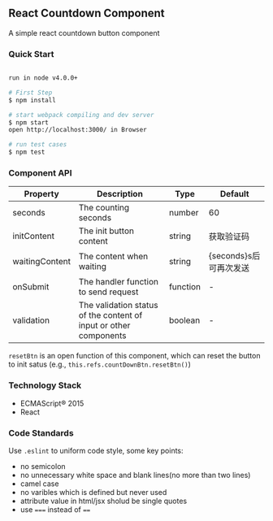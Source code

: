 
## React Countdown Component

A simple react countdown button component

### Quick Start
```bash

run in node v4.0.0+

# First Step
$ npm install

# start webpack compiling and dev server
$ npm start
open http://localhost:3000/ in Browser

# run test cases
$ npm test

```


### Component API
| Property | Description | Type | Default |
| ---------| --------- | ---- | --------- |
| seconds | The counting seconds | number | 60 |
| initContent | The init button content | string | 获取验证码 |
| waitingContent | The content when waiting | string | {seconds}s后可再次发送 |
| onSubmit | The handler function to send request | function | - |
| validation | The validation status of the content of input or other components | boolean | - |

`resetBtn` is an open function of this component, which can reset the button to init satus (e.g., `this.refs.countDownBtn.resetBtn()`)


### Technology Stack
- ECMAScript® 2015
- React


### Code Standards
Use `.eslint` to uniform code style, some key points:
- no semicolon
- no unnecessary white space and blank lines(no more than two lines)
- camel case
- no varibles which is defined but never used
- attribute value in html/jsx sholud be single quotes
- use `===` instead of `==`